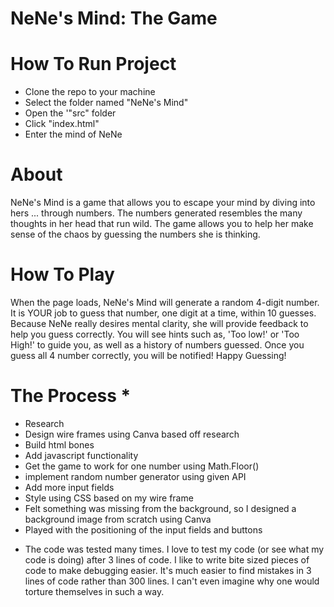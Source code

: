 # NeNe's Mind: The Game

# How To Run Project
- Clone the repo to your machine
- Select the folder named "NeNe's Mind"
- Open the '"src" folder
- Click "index.html"
- Enter the mind of NeNe

# About 

NeNe's Mind is a game that allows you to escape your mind by diving into hers ... through numbers. The numbers generated resembles the many thoughts in her head that run wild. The game allows you to help her make sense of the chaos by guessing the numbers she is thinking. 

# How To Play 

When the page loads, NeNe's Mind will generate a random 4-digit number. It is YOUR job to guess that number, one digit at a time, within 10 guesses. Because NeNe really desires mental clarity, she will provide feedback to help you guess correctly. You will see hints such as, 'Too low!' or 'Too High!' to guide you, as well as a history of numbers guessed. Once you guess all 4 number correctly, you will be notified! Happy Guessing!

# The Process *
- Research
- Design wire frames using Canva based off research
- Build html bones
- Add javascript functionality 
- Get the game to work for one number using Math.Floor()
- implement random number generator using given API
- Add more input fields 
- Style using CSS based on my wire frame
- Felt something was missing from the background, so I designed a background image from scratch using Canva
- Played with the positioning of the input fields and buttons

* The code was tested many times. I love to test my code (or see what my code is doing) after 3 lines of code. I like to write bite sized pieces of code to make debugging easier. It's much easier to find mistakes in 3 lines of code rather than 300 lines. I can't even imagine why one would torture themselves in such a way.